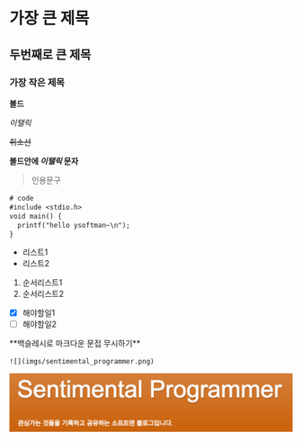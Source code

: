 # 가장 큰 제목
## 두번째로 큰 제목
### 가장 작은 제목

**볼드**

_이탤릭_

~~취소선~~

**볼드안에 _이탤릭_ 문자**

>인용문구

```
# code
#include <stdio.h>
void main() {
  printf("hello ysoftman~\n");
}
```

- 리스트1
- 리스트2

1. 순서리스트1
2. 순서리스트2

- [x] 해야할일1
- [ ] 해야할일2

\*\*백슬레시로 마크다운 문접 무시하기\*\*


```
![](imgs/sentimental_programmer.png)
```
![](imgs/sentimental_programmer.png)
